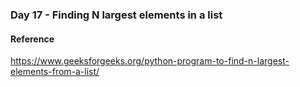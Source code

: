 ### Day 17 - Finding N largest elements in a list

#### Reference
https://www.geeksforgeeks.org/python-program-to-find-n-largest-elements-from-a-list/
